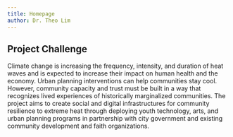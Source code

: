 ```yaml
---
title: Homepage
author: Dr. Theo Lim
---
```


## Project Challenge

Climate change is increasing the frequency, intensity, and duration of heat waves and is expected to increase their impact on human health and the economy. Urban planning interventions can help communities stay cool. However, community capacity and trust must be built in a way that recognizes lived experiences of historically marginalized communities. The project aims to create social and digital infrastructures for community resilience to extreme heat through deploying youth technology, arts, and urban planning programs in partnership with city government and existing community development and faith organizations.

